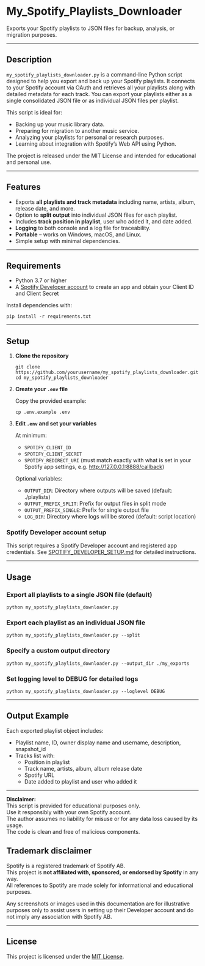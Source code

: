 # My_Spotify_Playlists_Downloader

Exports your Spotify playlists to JSON files for backup, analysis, or migration purposes.

---

## Description

`my_spotify_playlists_downloader.py` is a command-line Python script designed to help you export and back up your
Spotify playlists. It connects to your Spotify account via OAuth and retrieves all your playlists along with detailed
metadata for each track. You can export your playlists either as a single consolidated JSON file or as individual JSON
files per playlist.

This script is ideal for:

- Backing up your music library data.
- Preparing for migration to another music service.
- Analyzing your playlists for personal or research purposes.
- Learning about integration with Spotify’s Web API using Python.

The project is released under the MIT License and intended for educational and personal use.

---

## Features

- Exports **all playlists and track metadata** including name, artists, album, release date, and more.
- Option to **split output** into individual JSON files for each playlist.
- Includes **track position in playlist**, user who added it, and date added.
- **Logging** to both console and a log file for traceability.
- **Portable** – works on Windows, macOS, and Linux.
- Simple setup with minimal dependencies.

---

## Requirements

- Python 3.7 or higher
- A [Spotify Developer account](SPOTIFY_DEVELOPER_SETUP.md) to create an app and obtain your Client ID and Client
  Secret

Install dependencies with:

```shell
pip install -r requirements.txt
```

---

## Setup

1. **Clone the repository**

    ```shell
    git clone https://github.com/yourusername/my_spotify_playlists_downloader.git
    cd my_spotify_playlists_downloader
    ```

2. **Create your `.env` file**

   Copy the provided example:

    ```shell
    cp .env.example .env
    ```

3. **Edit `.env` and set your variables**

   At minimum:

    - `SPOTIFY_CLIENT_ID`
    - `SPOTIFY_CLIENT_SECRET`
    - `SPOTIFY_REDIRECT_URI` (must match exactly with what is set in your Spotify app settings,
      e.g. <http://127.0.0.1:8888/callback>)

   Optional variables:

    - `OUTPUT_DIR`: Directory where outputs will be saved (default: ./playlists)
    - `OUTPUT_PREFIX_SPLIT`: Prefix for output files in split mode
    - `OUTPUT_PREFIX_SINGLE`: Prefix for single output file
    - `LOG_DIR`: Directory where logs will be stored (default: script location)

### Spotify Developer account setup

This script requires a Spotify Developer account and registered app credentials.
See [SPOTIFY_DEVELOPER_SETUP.md](SPOTIFY_DEVELOPER_SETUP.md) for detailed instructions.

---

## Usage

### Export all playlists to a single JSON file (default)

```shell
python my_spotify_playlists_downloader.py
```

### Export each playlist as an individual JSON file

```shell
python my_spotify_playlists_downloader.py --split
```

### Specify a custom output directory

```shell
python my_spotify_playlists_downloader.py --output_dir ./my_exports
```

### Set logging level to DEBUG for detailed logs

```shell
python my_spotify_playlists_downloader.py --loglevel DEBUG
```

---

## Output Example

Each exported playlist object includes:

- Playlist name, ID, owner display name and username, description, snapshot_id
- Tracks list with:
  - Position in playlist
  - Track name, artists, album, album release date
  - Spotify URL
  - Date added to playlist and user who added it

---

**Disclaimer:**  
This script is provided for educational purposes only.  
Use it responsibly with your own Spotify account.  
The author assumes no liability for misuse or for any data loss caused by its usage.  
The code is clean and free of malicious components.

## Trademark disclaimer

Spotify is a registered trademark of Spotify AB.  
This project is **not affiliated with, sponsored, or endorsed by Spotify** in any way.  
All references to Spotify are made solely for informational and educational purposes.

Any screenshots or images used in this documentation are for illustrative purposes only to assist users in setting up
their Developer account and do not imply any association with Spotify AB.

---

## License

This project is licensed under the [MIT License](../../LICENSE).
